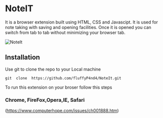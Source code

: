 # NoteIT
It is a browser extension built using HTML, CSS and Javascipt. It is used for note taking with saving and opening facilities.
Once it is opened you can switch from tab to tab without minimizing your browser tab.



![NoteIt](https://github.com/fluffyP4nd4/NoteIt/blob/main/noteit.png)

## Installation

Use git to clone the repo to your Local machine

```
git  clone  https://github.com/fluffyP4nd4/NoteIt.git
```

To run this extension on your broser follow this steps 

### Chrome, FireFox,Opera,IE, Safari
(https://www.computerhope.com/issues/ch001888.htm)




